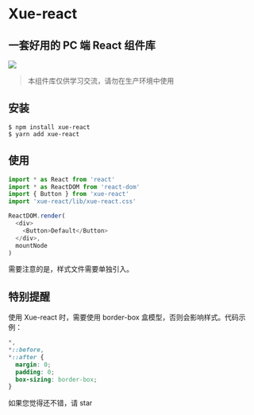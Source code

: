 # Xue-react

## 一套好用的 PC 端 React 组件库

![](https://img.shields.io/badge/license-MIT-000000.svg)

> 本组件库仅供学习交流，请勿在生产环境中使用

## 安装

```
$ npm install xue-react
$ yarn add xue-react
```

## 使用

```javascript
import * as React from 'react'
import * as ReactDOM from 'react-dom'
import { Button } from 'xue-react'
import 'xue-react/lib/xue-react.css'

ReactDOM.render(
  <div>
    <Button>Default</Button>
  </div>,
  mountNode
)
```

需要注意的是，样式文件需要单独引入。

## 特别提醒

使用 Xue-react 时，需要使用 border-box 盒模型，否则会影响样式。代码示例：

```css
*,
*::before,
*::after {
  margin: 0;
  padding: 0;
  box-sizing: border-box;
}
```

如果您觉得还不错，请 star
